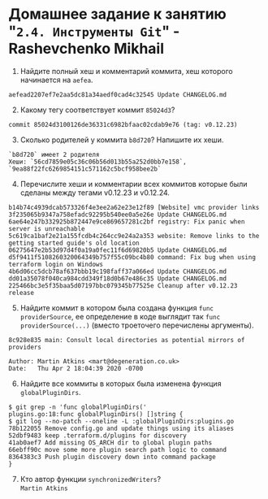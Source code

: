 # Домашнее задание к занятию "`2.4. Инструменты Git`" - Rashevchenko Mikhail

1. Найдите полный хеш и комментарий коммита, хеш которого начинается на `aefea`.   
```$git show --pretty=format:"%H %s" aefea
aefead2207ef7e2aa5dc81a34aedf0cad4c32545 Update CHANGELOG.md
```
2. Какому тегу соответствует коммит `85024d3`?   
```$ git show 85024d3
commit 85024d3100126de36331c6982bfaac02cdab9e76 (tag: v0.12.23)
```
3. Сколько родителей у коммита `b8d720`? Напишите их хеши.   
```
`b8d720` имеет 2 родителя   
Хеши: `56cd7859e05c36c06b56d013b55a252d0bb7e158`, `9ea88f22fc6269854151c571162c5bcf958bee2b`   
```
4. Перечислите хеши и комментарии всех коммитов которые были сделаны между тегами  v0.12.23 и v0.12.24.    
```33ff1c03bb960b332be3af2e333462dde88b279e (tag: v0.12.24) v0.12.24
b14b74c4939dcab573326f4e3ee2a62e23e12f89 [Website] vmc provider links
3f235065b9347a758efadc92295b540ee0a5e26e Update CHANGELOG.md
6ae64e247b332925b872447e9ce869657281c2bf registry: Fix panic when server is unreachable
5c619ca1baf2e21a155fcdb4c264cc9e24a2a353 website: Remove links to the getting started guide's old location
06275647e2b53d97d4f0a19a0fec11f6d69820b5 Update CHANGELOG.md
d5f9411f5108260320064349b757f55c09bc4b80 command: Fix bug when using terraform login on Windows
4b6d06cc5dcb78af637bbb19c198faff37a066ed Update CHANGELOG.md
dd01a35078f040ca984cdd349f18d0b67e486c35 Update CHANGELOG.md
225466bc3e5f35baa5d07197bbc079345b77525e Cleanup after v0.12.23 release
```
5. Найдите коммит в котором была создана функция `func providerSource`, ее определение в коде выглядит 
так `func providerSource(...)` (вместо троеточего перечислены аргументы).
```   
8c928e835 main: Consult local directories as potential mirrors of providers 
```   
```**commit 8c928e83589d90a031f811fae52a81be7153e82f**
Author: Martin Atkins <mart@degeneration.co.uk>
Date:   Thu Apr 2 18:04:39 2020 -0700
```
6. Найдите все коммиты в которых была изменена функция `globalPluginDirs`.
```
$ git grep -n 'func globalPluginDirs('
plugins.go:18:func globalPluginDirs() []string {
$ git log --no-patch --oneline -L :globalPluginDirs:plugins.go
78b122055 Remove config.go and update things using its aliases
52dbf9483 keep .terraform.d/plugins for discovery
41ab0aef7 Add missing OS_ARCH dir to global plugin paths
66ebff90c move some more plugin search path logic to command
8364383c3 Push plugin discovery down into command package
}
```
7. Кто автор функции `synchronizedWriters`?   
`Martin Atkins`